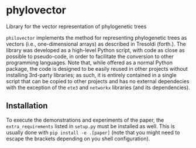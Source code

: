 # phylovector

Library for the vector representation of phylogenetic trees

`philovector` implements the method for representing phylogenetic trees as vectors (i.e., one-dimensional arrays) as described in Tresoldi (forth.). The library was developed as a high-level Python script, with code as close as possible to pseudo-code, in order to facilitate the conversion to other programming languages. Note that, while offered as a normal Python package, the code is designed to be easily reused in other projects without installing 3rd-party libraries; as such, it is entirely contained in a single script that can be copied to other projects and has no external dependecies with the exception of the `ete3` and `networkx` libraries (and its dependencies).

## Installation

To execute the demonstrations and experiments of the paper, the `extra_requirements` listed in `setup.py` must be installed as well. This is usually done with `pip install -e .[paper]` (note that you might need to escape the brackets depending on you shell configuration).